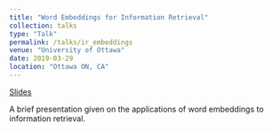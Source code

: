 ```yaml
---
title: "Word Embeddings for Information Retrieval"
collection: talks
type: "Talk"
permalink: /talks/ir_embeddings
venue: "University of Ottawa"
date: 2019-03-29
location: "Ottawa ON, CA"
---
```


[Slides](http://talks.jacobdanovitch.me/school/ir_wordembedding.pdf)

A brief presentation given on the applications of word embeddings to information retrieval.
